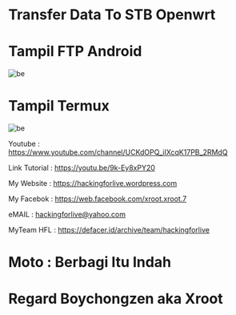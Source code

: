 # Transfer Data To STB Openwrt

# Tampil FTP Android
![be](https://raw.githubusercontent.com/boychongzen18/SFTP_Android/main/ftp.jpg)

# Tampil Termux
![be](https://raw.githubusercontent.com/boychongzen18/SFTP_Android/main/Termux01.jpg)


 Youtube      : https://www.youtube.com/channel/UCKdOPQ_iIXcqK17PB_2RMdQ

Link Tutorial : https://youtu.be/9k-Ey8xPY20

My Website    : https://hackingforlive.wordpress.com

My Facebok    : https://web.facebook.com/xroot.xroot.7

eMAIL         : hackingforlive@yahoo.com      

MyTeam HFL    : https://defacer.id/archive/team/hackingforlive

# Moto : Berbagi Itu Indah

# Regard Boychongzen aka Xroot
